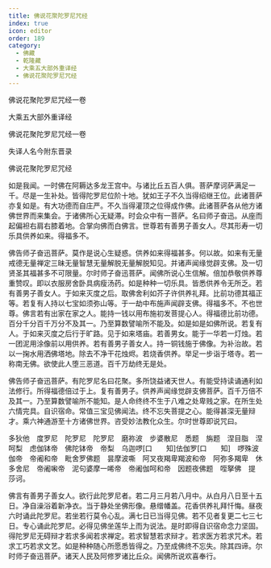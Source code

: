 ```yaml
---
title: 佛说花聚陀罗尼咒经
index: true
icon: editor
order: 189
category:
  - 佛藏
  - 乾隆藏
  - 大乘五大部外重译经
  - 佛说花聚陀罗尼咒经
---
```


佛说花聚陀罗尼咒经一卷  

大乘五大部外重译经  

佛说花聚陀罗尼咒经一卷  

失译人名今附东晋录  

佛说花聚陀罗尼咒经  

如是我闻。一时佛在阿耨达多龙王宫中。与诸比丘五百人俱。菩萨摩诃萨满足一千。尽是一生补处。皆得陀罗尼位阶十地。犹如王子不久当得绍继王位。此诸菩萨亦复如是。有大功德而自庄严。不久当得灌顶之位得成作佛。此诸菩萨各从他方诸佛世界而来集会。于诸佛所心无疑滞。时会众中有一菩萨。名曰师子奋迅。从座而起偏袒右肩右膝着地。合掌向佛而白佛言。世尊若有善男子善女人。尽其形寿一切乐具供养如来。得福多不。  

佛告师子奋迅菩萨。莫作是说心生疑惑。供养如来得福甚多。何以故。如来有无量戒德无量禅定三昧无量智慧无量解脱无量解脱知见。并诸声闻缘觉辟支佛。及一切贤圣其福甚多不可限量。尔时师子奋迅菩萨。闻佛所说心生信解。倍加恭敬供养尊重赞叹。即以衣服房舍卧具病瘦汤药。如是种种一切乐具。皆悉供养令无所乏。若有善男子善女人。于如来灭度之后。取佛舍利如芥子许供养礼拜。比前功德其福正等。若复有人持以七宝如须弥山等。于一劫中布施声闻辟支佛。得福多不。不也世尊。佛言若有出家在家之人。能持一钱以用布施初发菩提心人。得福德比前功德。百分千分百千万分不及其一。乃至算数譬喻所不能及。如是如是如佛所说。若复有人。于如来灭度之后行于旷路。见于如来塔庙。若善男女。能于一华若一灯烛。若一团泥用涂像前以用供养。若有善男子善女人。持一铜钱施于佛像。为补治故。若以一掬水用洒佛塔地。除去不净干花烛烬。若烧香供养。举足一步诣于塔寺。若一称南无佛。欲使此人堕三恶道。百千万劫终无是处。  

佛告师子奋迅菩萨。有陀罗尼名曰花聚。多所饶益诸天世人。有能受持读诵通利如法修行。所得福德倍过于上。复有善男子。供养声闻缘觉辟支佛菩萨。百千万倍不及其一。乃至算数譬喻所不能知。是人命终终不生于八难之处卑贱之家。在所生处六情完具。自识宿命。常值三宝见佛闻法。终不忘失菩提之心。能得甚深无量辩才。乘六神通游至十方诸佛世界。咨受妙法教化众生。尔时世尊即说咒曰。  

多狄他　度罗尼　陀罗尼　陀罗尼　磨祢波　步婆散尼　悉题　旃题　涅目脂　涅呵梨　虑伽钵帝　佛陀钵帝　帝梨　乌迦啰[口　　知]佉伽罗[口　　知]　啰殊波伽帝　帝阇和帝　毗舍罗佛题　昙摩波嘶　阿叉夜羯卑羯波和帝　阿弥多羯卑　休多舍尼　帝阇啝帝　泥句婆摩一唏帝　帝阇伽呵和帝　因题夜佛题　咥拏佛　提　莎诃。  

佛言有善男子善女人。欲行此陀罗尼者。若二月三月若八月中。从白月八日至十五日。净自澡浴着新净衣。当于静处坐佛形像。悬缯幡盖。花香供养礼拜忏悔。昼夜六时诵此陀罗尼。若坐若行莫令心乱。满七日已当得见佛。若不见者复更二七三七日。专心诵此陀罗尼。必得见佛坐莲华上而为说法。是时即得自识宿命念力坚固。得陀罗尼无碍辩才若求多闻若求禅定。若求智慧若求辩才。若求医方若求咒术。若求工巧若求文艺。如是种种随心所愿悉皆得之。乃至成佛终不忘失。除其四谛。尔时师子奋迅菩萨。诸天人民及阿修罗诸比丘众。闻佛所说欢喜奉行。  
